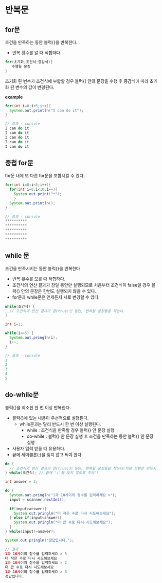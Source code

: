 # 반복문

## for문

조건을 만족하는 동안 블럭{}을 반복한다.

- 반복 횟수를 알 때 적합하다.

```java
for(초기화;조건식;증감식){
   수행될 문장
}
```

초기화 된 변수가 조건식에 부합할 경우 블럭{} 안의 문장을 수행 후 증감식에 따라 초기화 된 변수의 값이 변경된다.

**example**

```java
for(int i=0;i<5;i++){
  System.out.println("I can do it");
}

// 결과 - console
I can do it
I can do it
I can do it
I can do it
I can do it
```



## 중첩 for문

for문 내에 또 다른 for문을 포함시킬 수 있다.

```java
for(int i=0;i<5;i++){
  for(int i=0;i<10;i++){
  	System.out.print("*");
	}
  System.out.println();
}

// 결과 - console
**********
**********
**********
**********
**********
```



## while 문

조건을 만족시키는 동안 블럭{}을 반복한다

- 반복 횟수를 모를 때 적합하다.
- 조건식의 연산 결과가 참일 동안만 실행되므로 처음부터 조건식이 false일 경우 블럭{} 안의 문장은 한번도 실행되지 않을 수 있다.
- for문과 while문은 언제든지 서로 변경할 수 있다.

```java
while(조건식) {
  // 조건식의 연산 결과가 참(true)인 동안, 반복될 문장들을 적는다
}
```

```java
int i=1;

while(i<=5) {
  System.out.pringln(i);
  i++;
}

// 결과 - console
1
2
3
4
5
```



## do-while문

블럭{}을 최소한 한 번 이상 반복한다.

- 블럭{}에 있는 내용이 우선적으로 실행된다.
  - while문과는 달리 반드시 한 번 이상 실행된다.
    - while : 조건식을 만족할 경우 블럭{} 안 문장 실행
    - do-while : 블럭{} 안 문장 실행 후 조건을 만족하는 동안 블럭{} 안 문장 실행
- 사용자 입력 받을 때 유용하다.
- 끝에 세미콜론(;)을 잊지 않고 써야 한다.

```java
do {
  // 조건식의 연산 결과가 참(true)인 동안, 반복될 문장들을 적는다(처음 한번은 반드시 실행)
} while(조건식); // 끝에 ';'을 잊지 않도록 주의!!
```

```java
int answer = 3;

do {
  System.out.pringln("1과 10사이의 정수를 입력하세요 >");
  input = scanner.nextInt();
  
  if(input>answer){
    System.out.pringln("더 작은 수로 다시 시도해보세요");
  } else if(input<answer){
    System.out.pringln("더 큰 수로 다시 시도해보세요");
  }
} while(input!=answer); 

System.out.pringln("정답입니다.");

// 결과
1과 10사이의 정수를 입력하세요 > 5  
더 작은 수로 다시 시도해보세요
1과 10사이의 정수를 입력하세요 > 2
더 큰 수로 다시 시도해보세요
1과 10사이의 정수를 입력하세요 > 3
정답입니다.
```


